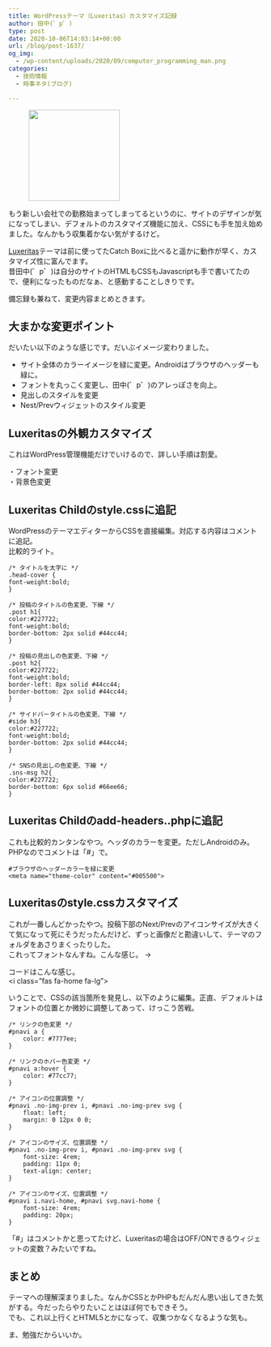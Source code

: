 ```yaml
---
title: WordPressテーマ（Luxeritas）カスタマイズ記録
author: 田中(゜p゜)
type: post
date: 2020-10-06T14:03:14+00:00
url: /blog/post-1637/
og_img:
  - /wp-content/uploads/2020/09/computer_programming_man.png
categories:
  - 技術情報
  - 時事ネタ(ブログ)

---
```

<div class="wp-block-image">
  <figure class="aligncenter size-large"><img loading="lazy" width="180" height="180" src="/wp-content/uploads/2020/09/computer_programming_man.png" alt="" class="wp-image-563" srcset="https://tmp-net.biz/wp-content/uploads/2020/09/computer_programming_man.png 180w, https://tmp-net.biz/wp-content/uploads/2020/09/computer_programming_man-150x150.png 150w" sizes="(max-width: 180px) 100vw, 180px" /></figure>
</div>

もう新しい会社での勤務始まってしまってるというのに、サイトのデザインが気になってしまい、デフォルトのカスタマイズ機能に加え、CSSにも手を加え始めました。なんかもう収集着かない気がするけど。  
  
[Luxeritas][1]テーマは前に使ってたCatch Boxに比べると遥かに動作が早く、カスタマイズ性に富んでます。  
昔田中(゜p゜)は自分のサイトのHTMLもCSSもJavascriptも手で書いてたので、便利になったものだなぁ、と感動することしきりです。  
  
備忘録も兼ねて、変更内容まとめときます。

## 大まかな変更ポイント

だいたい以下のような感じです。だいぶイメージ変わりました。

  * サイト全体のカラーイメージを緑に変更。Androidはブラウザのヘッダーも緑に。
  * フォントを丸っこく変更し、田中(゜p゜)のアレっぽさを向上。
  * 見出しのスタイルを変更
  * Nest/Prevウィジェットのスタイル変更

## Luxeritasの外観カスタマイズ

これはWordPress管理機能だけでいけるので、詳しい手順は割愛。

・フォント変更  
・背景色変更

## Luxeritas Childのstyle.cssに追記

WordPressのテーマエディターからCSSを直接編集。対応する内容はコメントに追記。  
比較的ライト。

<pre class="wp-block-code"><code>/* タイトルを太字に */
.head-cover {
font-weight:bold;
}

/* 投稿のタイトルの色変更、下線 */
.post h1{
color:#227722;
font-weight:bold;
border-bottom: 2px solid #44cc44;
}

/* 投稿の見出しの色変更、下線 */
.post h2{
color:#227722;
font-weight:bold;
border-left: 8px solid #44cc44;
border-bottom: 2px solid #44cc44;
}

/* サイドバータイトルの色変更、下線 */
#side h3{
color:#227722;
font-weight:bold;
border-bottom: 2px solid #44cc44;
}

/* SNSの見出しの色変更、下線 */
.sns-msg h2{
color:#227722;
border-bottom: 6px solid #66ee66;
}</code></pre>

## Luxeritas Childのadd-headers..phpに追記

これも比較的カンタンなやつ。ヘッダのカラーを変更。ただしAndroidのみ。  
PHPなのでコメントは「#」で。

<pre class="wp-block-code"><code>#ブラウザのヘッダーカラーを緑に変更
&lt;meta name="theme-color" content="#005500"></code></pre>

## Luxeritasのstyle.cssカスタマイズ

これが一番しんどかったやつ。投稿下部のNext/Prevのアイコンサイズが大きくて気になって死にそうだったんだけど、ずっと画像だと勘違いして、テーマのフォルダをあさりまくったりした。  
これってフォントなんすね。こんな感じ。 → <i class="fas fa-home fa-lg"></i> <i class="fas fa-file fa-lg"></i>

コードはこんな感じ。  
<i class=&#8221;fas fa-home fa-lg&#8221;></i>  
  
いうことで、CSSの該当箇所を発見し、以下のように編集。正直、デフォルトはフォントの位置とか微妙に調整してあって、けっこう苦戦。  


<pre class="wp-block-code"><code>/* リンクの色変更 */
#pnavi a {
	color: #7777ee;
}

/* リンクのホバー色変更 */
#pnavi a:hover {
	color: #77cc77;
}

/* アイコンの位置調整 */
#pnavi .no-img-prev i, #pnavi .no-img-prev svg {
	float: left;
	margin: 0 12px 0 0;
}

/* アイコンのサイズ、位置調整 */
#pnavi .no-img-prev i, #pnavi .no-img-prev svg {
	font-size: 4rem;
	padding: 11px 0;
	text-align: center;
}

/* アイコンのサイズ、位置調整 */
#pnavi i.navi-home, #pnavi svg.navi-home {
	font-size: 4rem;
	padding: 20px;
}</code></pre>

「#」はコメントかと思ってたけど、Luxeritasの場合はOFF/ONできるウィジェットの変数？みたいですね。

## まとめ

テーマへの理解深まりました。なんかCSSとかPHPもだんだん思い出してきた気がする。今だったらやりたいことはほぼ何でもできそう。  
でも、これ以上行くとHTML5とかになって、収集つかなくなるような気も。  
  
ま、勉強だからいいか。

 [1]: https://thk.kanzae.net/wp/